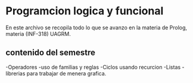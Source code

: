 # Programcion logica y funcional 

En este archivo se recopila todo lo que se avanzo en la materia de Prolog, materia (INF-318) UAGRM.

## contenido del semestre 

-Operadores
-uso de familias y reglas 
-Ciclos usando recurcion
-Listas
-librerias para trabajar de menera grafica.


